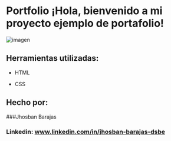 # Portfolio ¡Hola, bienvenido a mi proyecto ejemplo de portafolio!

![imagen](https://avatars.githubusercontent.com/u/126515641?s=400&v=4)

## Herramientas utilizadas:

* HTML

* CSS

## Hecho por:

###Jhosban Barajas

### Linkedin: www.linkedin.com/in/jhosban-barajas-dsbe
